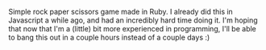 Simple rock paper scissors game made in Ruby.  I already did this in Javascript a while ago, and had an incredibly hard time doing it.  I'm hoping that now that I'm a (little) bit more experienced in programming, I'll be able to bang this out in a couple hours instead of a couple days :) 

